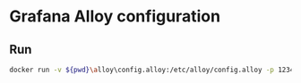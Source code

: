 # Grafana Alloy configuration


## Run
```bash
docker run -v ${pwd}\alloy\config.alloy:/etc/alloy/config.alloy -p 12345:12345 grafana/alloy:latest run --server.http.listen-addr=0.0.0.0:12345 --storage.path=/var/lib/alloy/data /etc/alloy/config.alloy
```